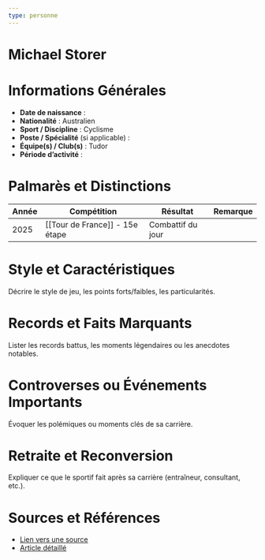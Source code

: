 ```yaml
---
type: personne
---
```


# Michael Storer

# Informations Générales
- **Date de naissance** :  
- **Nationalité** :  Australien
- **Sport / Discipline** :  Cyclisme
- **Poste / Spécialité** (si applicable) :  
- **Équipe(s) / Club(s)** :  Tudor
- **Période d’activité** :  

# Palmarès et Distinctions
| Année | Compétition                    | Résultat          | Remarque |
| ----- | ------------------------------ | ----------------- | -------- |
| 2025  | [[Tour de France]] - 15e étape | Combattif du jour |          |

# Style et Caractéristiques
Décrire le style de jeu, les points forts/faibles, les particularités.

# Records et Faits Marquants
Lister les records battus, les moments légendaires ou les anecdotes notables.

# Controverses ou Événements Importants
Évoquer les polémiques ou moments clés de sa carrière.

# Retraite et Reconversion
Expliquer ce que le sportif fait après sa carrière (entraîneur, consultant, etc.).

# Sources et Références
- [Lien vers une source](#)
- [Article détaillé](#)
